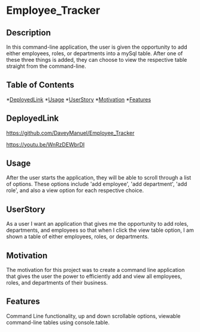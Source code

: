 # Employee_Tracker

## Description

In this command-line application, the user is given the opportunity to add either employees, roles, or departments into a mySql table. After one of these three things is added, they can choose to view the respective table straight from the command-line.


## Table of Contents
*[DeployedLink](#DeployedLink)
*[Usage](#Usage)
*[UserStory](#UserStory)
*[Motivation](#Motivation)
*[Features](#Features)

## DeployedLink

https://github.com/DaveyManuel/Employee_Tracker

https://youtu.be/WnRzDEWbrDI


## Usage
 
After the user starts the application, they will be able to scroll through a list of options. These options include 'add employee', 'add department', 'add role', and also a view option for each respective choice.

## UserStory

As a user I want an application that gives me the opportunity to add roles, departments, and employees so that when I click the view table option, I am shown a table of either employees, roles, or departments.

## Motivation

The motivation for this project was to create a command line application that gives the user the power to efficiently add and view all employees, roles, and departments of their business. 

## Features

Command Line functionality, up and down scrollable options, viewable command-line tables using console.table.

